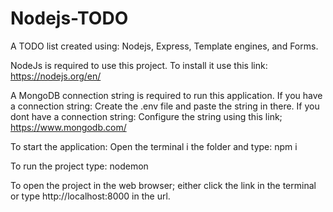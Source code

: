 # Nodejs-TODO

A TODO list created using:
Nodejs, Express, Template engines, and Forms.

NodeJs is required to use this project.
To install it use this link: https://nodejs.org/en/

A MongoDB connection string is required to run this application.
If you have a connection string:
Create the .env file and paste the string in there.
If you dont have a connection string:
Configure the string using this link; https://www.mongodb.com/

To start the application:
Open the terminal i the folder and type:
npm i

To run the project type:
nodemon

To open the project in the web browser; either click the link in the terminal or type http://localhost:8000 in the url.
